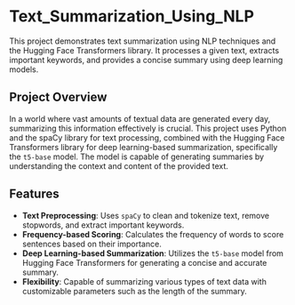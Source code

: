 # Text_Summarization_Using_NLP

This project demonstrates text summarization using NLP techniques and the Hugging Face Transformers library. It processes a given text, extracts important keywords, and provides a concise summary using deep learning models.

## Project Overview

In a world where vast amounts of textual data are generated every day, summarizing this information effectively is crucial. This project uses Python and the spaCy library for text processing, combined with the Hugging Face Transformers library for deep learning-based summarization, specifically the `t5-base` model. The model is capable of generating summaries by understanding the context and content of the provided text.

## Features

- **Text Preprocessing**: Uses `spaCy` to clean and tokenize text, remove stopwords, and extract important keywords.
- **Frequency-based Scoring**: Calculates the frequency of words to score sentences based on their importance.
- **Deep Learning-based Summarization**: Utilizes the `t5-base` model from Hugging Face Transformers for generating a concise and accurate summary.
- **Flexibility**: Capable of summarizing various types of text data with customizable parameters such as the length of the summary.

